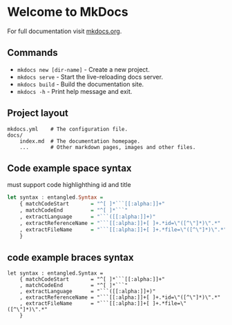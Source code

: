 # Welcome to MkDocs

For full documentation visit [mkdocs.org](https://www.mkdocs.org).

## Commands

* `mkdocs new [dir-name]` - Create a new project.
* `mkdocs serve` - Start the live-reloading docs server.
* `mkdocs build` - Build the documentation site.
* `mkdocs -h` - Print help message and exit.

## Project layout

    mkdocs.yml    # The configuration file.
    docs/
        index.md  # The documentation homepage.
        ...       # Other markdown pages, images and other files.

## Code example space syntax
must support code highlighthing
id and title

```haskell title="spacedSyntax"
let syntax : entangled.Syntax =
    { matchCodeStart       = "^[ ]*```[[:alpha:]]+"
    , matchCodeEnd         = "^[ ]*```"
    , extractLanguage      = "```([[:alpha:]]+)"
    , extractReferenceName = "```[[:alpha:]]+[ ]+.*id=\"([^\"]*)\".*"
    , extractFileName      = "```[[:alpha:]]+[ ]+.*file=\"([^\"]*)\".*" 
    }
```

## code example braces syntax

```{.haskell title="spacedSyntax"}
let syntax : entangled.Syntax =
    { matchCodeStart       = "^[ ]*```[[:alpha:]]+"
    , matchCodeEnd         = "^[ ]*```"
    , extractLanguage      = "```([[:alpha:]]+)"
    , extractReferenceName = "```[[:alpha:]]+[ ]+.*id=\"([^\"]*)\".*"
    , extractFileName      = "```[[:alpha:]]+[ ]+.*file=\"([^\"]*)\".*" 
    }
```
